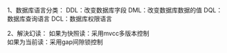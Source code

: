 1、数据库语言分类：
DDL：改变数据库字段
DML：改变数据库数据的值
DQL：数据库查询语言
DCL：数据库权限语言


2、解決幻读：
如果为快照读：采用mvcc多版本控制  
如果为当前读：采用gap间隙锁控制  
